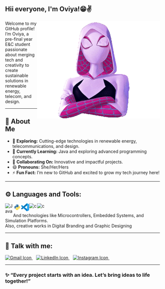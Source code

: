 ## Hii everyone, I'm Oviya!😁✌️

<img align="right" alt="Oviya's greeting GIF" src="207e3cf64a2088cae44871ddaa7034-unscreen.gif" width="400" height="320" />

Welcome to my GitHub profile! 
I’m Oviya, a pre-final year E&C student passionate about merging tech and creativity to create sustainable solutions in renewable energy, telecom, and design.

---

## 👀 About Me

- 🔭 **Exploring:** Cutting-edge technologies in renewable energy, telecommunications, and design.
- 🌱 **Currently Learning:** Java and exploring advanced programming concepts.
- 🤝 **Collaborating On:** Innovative and impactful projects.
- 😄 **Pronouns:** She/Her/Hers
- ⚡ **Fun Fact:** I’m new to GitHub and excited to grow my tech journey here!

---
## <b>⚙️ Languages and Tools</b>:

<img align="left" alt="Java" width="26px" src="https://cdn.jsdelivr.net/npm/simple-icons@v3/icons/java.svg" />
<img align="left" alt="python" width="26px" src="https://raw.githubusercontent.com/github/explore/80688e429a7d4ef2fca1e82350fe8e3517d3494d/topics/python/python.png" />
<img align="left" alt="Visual Studio Code" width="26px" src="https://raw.githubusercontent.com/github/explore/80688e429a7d4ef2fca1e82350fe8e3517d3494d/topics/visual-studio-code/visual-studio-code.png" />
<img align="left" alt="c" width="26px" src="https://cdn.jsdelivr.net/npm/simple-icons@v3/icons/c.svg" />
<img align="left" alt="c" width="26px" src="https://cdn.jsdelivr.net/npm/simple-icons@v3/icons/cplusplus.svg" />
<br>
<p></p>
<p>
And technologies like Microcontrollers, Embedded Systems, and Simulation Platforms.<br>
Also, creative works in Digital Branding and Graphic Designing
</p>

---

## <b>💬 Talk with me</b>:

<p>
  <a href="mailto:oviyas1605@gmail.com">
    <img src="https://cdn.jsdelivr.net/npm/simple-icons@v3/icons/gmail.svg" width="26px" alt="Gmail Icon">
  </a>&nbsp;&nbsp;
  <a href="https://www.linkedin.com/in/oviya-s-21647325b/">
    <img src="https://cdn.jsdelivr.net/npm/simple-icons@v3/icons/linkedin.svg" width="26px" alt="LinkedIn Icon">
  </a>&nbsp;&nbsp;
  <a href="https://www.instagram.com/viya_0507/">
    <img src="https://cdn.jsdelivr.net/npm/simple-icons@v3/icons/instagram.svg" width="26px" alt="Instagram Icon">
  </a>&nbsp;&nbsp;
</p>

---

### ✨ “Every project starts with an idea. Let’s bring ideas to life together!”
